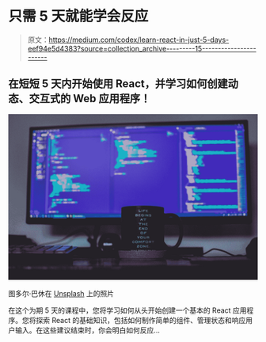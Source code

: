 # 只需 5 天就能学会反应

> 原文：<https://medium.com/codex/learn-react-in-just-5-days-eef94e5d4383?source=collection_archive---------15----------------------->

## 在短短 5 天内开始使用 React，并学习如何创建动态、交互式的 Web 应用程序！

![](img/fad9f298e2eb132ff68b4f1d26a5dd42.png)

图多尔·巴休在 [Unsplash](https://unsplash.com?utm_source=medium&utm_medium=referral) 上的照片

在这个为期 5 天的课程中，您将学习如何从头开始创建一个基本的 React 应用程序。您将探索 React 的基础知识，包括如何制作简单的组件、管理状态和响应用户输入。在这些建议结束时，你会明白如何反应…